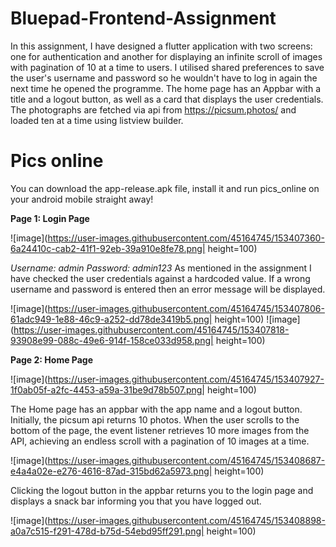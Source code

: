 # Bluepad-Frontend-Assignment
In this assignment, I have designed a flutter application with two screens: one for authentication and another for displaying an infinite scroll of images with pagination of 10 at a time to users. I utilised shared preferences to save the user's username and password so he wouldn't have to log in again the next time he opened the programme. The home page has an Appbar with a title and a logout button, as well as a card that displays the user credentials. The photographs are fetched via api from https://picsum.photos/ and loaded ten at a time using listview builder.

# Pics online
You can download the app-release.apk file, install it and run pics_online on your android mobile straight away!

****Page 1: Login Page****

![image](https://user-images.githubusercontent.com/45164745/153407360-6a24410c-cab2-41f1-92eb-39a910e8fe78.png| height=100)

_Username: admin
Password: admin123_
As mentioned in the assignment I have checked the user credentials against a hardcoded value. If a wrong username and password is entered then an error message will be displayed.

![image](https://user-images.githubusercontent.com/45164745/153407806-61adc949-1e88-46c9-a252-dd78de3419b5.png| height=100)
![image](https://user-images.githubusercontent.com/45164745/153407818-93908e99-088c-49e6-914f-158ce033d958.png| height=100)
 
 ****Page 2: Home Page****
 
 ![image](https://user-images.githubusercontent.com/45164745/153407927-1f0ab05f-a2fc-4453-a59a-31be9d78b507.png| height=100)
 
The Home page has an appbar with the app name and a logout button. Initially, the picsum api returns 10 photos. When the user scrolls to the bottom of the page, the event listener retrieves 10 more images from the API, achieving an endless scroll with a pagination of 10 images at a time.

![image](https://user-images.githubusercontent.com/45164745/153408687-e4a4a02e-e276-4616-87ad-315bd62a5973.png| height=100)

Clicking the logout button in the appbar returns you to the login page and displays a snack bar informing you that you have logged out.

![image](https://user-images.githubusercontent.com/45164745/153408898-a0a7c515-f291-478d-b75d-54ebd95ff291.png| height=100)

